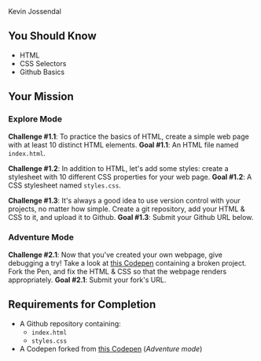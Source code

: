 Kevin Jossendal

## You Should Know
- HTML
- CSS Selectors
- Github Basics

## Your Mission

### Explore Mode

**Challenge #1.1**: To practice the basics of HTML, create a simple web page with at least 10 distinct HTML elements. 
**Goal #1.1**: An HTML file named `index.html`.

**Challenge #1.2**: In addition to HTML, let's add some styles: create a stylesheet with 10 different CSS properties for your web page.
**Goal #1.2**: A CSS stylesheet named `styles.css`.

**Challenge #1.3**: It's always a good idea to use version control with your projects, no matter how simple. Create a git repository, add your HTML & CSS to it, and upload it to Github. 
**Goal #1.3**: Submit your Github URL below.

### Adventure Mode

**Challenge #2.1**: Now that you've created your own webpage, give debugging a try! Take a look at [this Codepen](https://codepen.io/punchcode/pen/PEvVNR) containing a broken project. Fork the Pen, and fix the HTML & CSS so that the webpage renders appropriately.
**Goal #2.1**: Submit your fork's URL.

## Requirements for Completion
- A Github repository containing:
  - `index.html`
  - `styles.css`
- A Codepen forked from [this Codepen](https://codepen.io/punchcode/pen/PEvVNR) (*Adventure mode*)
